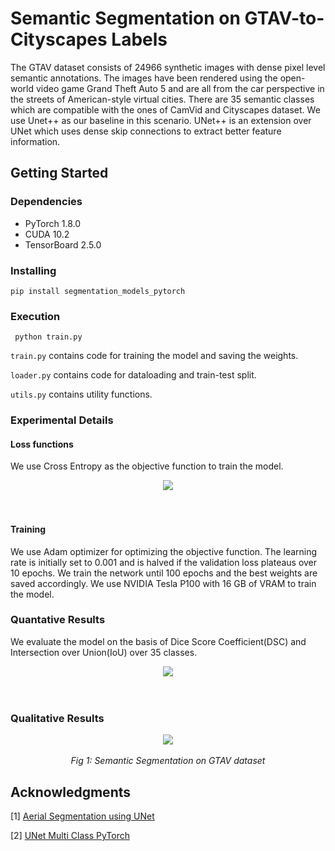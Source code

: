 # Semantic Segmentation on GTAV-to-Cityscapes Labels

The GTAV dataset consists of 24966 synthetic images with dense pixel level semantic annotations. The images have been rendered using the open-world video game Grand Theft Auto 5 and are all from the car perspective in the streets of American-style virtual cities. There are 35 semantic classes which are compatible with the ones of CamVid and Cityscapes dataset. We use Unet++ as our baseline in this scenario. UNet++ is an extension over UNet which uses dense skip connections to extract better feature information. 

## Getting Started

### Dependencies

* PyTorch 1.8.0
* CUDA 10.2
* TensorBoard 2.5.0

### Installing

```
pip install segmentation_models_pytorch
```

### Execution


```
 python train.py
```
```train.py``` contains code for training the model and saving the weights.

```loader.py``` contains code for dataloading and train-test split.

```utils.py``` contains utility functions.

### Experimental Details
#### Loss functions
We use Cross Entropy as the objective function to train the model.
<div align="center">
  <img src="https://github.com/Rituraj-commits/Semantic-Segmentation/blob/main/resources/CE.png">
  <br>
  <br>
  <em align="center"></em>
  <br>
</div>

#### Training
We use Adam optimizer for optimizing the objective function. The learning rate is initially set to 0.001 and is halved if the validation loss plateaus over 10 epochs. We train the network until 100 epochs and the best weights are saved accordingly. We use NVIDIA Tesla P100 with 16 GB of VRAM to train the model.

### Quantative Results
We evaluate the model on the basis of Dice Score Coefficient(DSC) and Intersection over Union(IoU) over 35 classes.
<div align="center">
  <img src="https://github.com/Rituraj-commits/Semantic-Segmentation/blob/main/resources/table.png">
  <br>
  <br>
  <em align="center"></em>
  <br>
</div>

### Qualitative Results
<div align="center">
  <img src="https://github.com/Rituraj-commits/Semantic-Segmentation/blob/main/resources/Results.png">
  <br>
  <br>
  <em align="center">Fig 1: Semantic Segmentation on GTAV dataset </em>
  <br>
</div>

## Acknowledgments

[1] [Aerial Segmentation using UNet](https://www.kaggle.com/ayushdabra/inceptionresnetv2-unet-81-dice-coeff-86-acc)

[2] [UNet Multi Class PyTorch](https://github.com/France1/unet-multiclass-pytorch)
